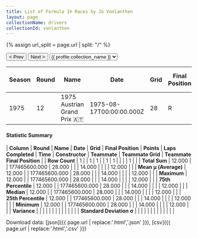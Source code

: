 ```yaml
---
title: List of Formula 1® Races by Jo Vonlanthen
layout: page
collectionName: drivers
collectionId: vonlanthen
---
```


{% assign url_split = page.url | split: "/" %}
<div id="collection-navigation">
<button onclick="selector.options[selector.selectedIndex-1].value && (window.location = selector.options[selector.selectedIndex-1].value);">&lt; Prev</button>
<button onclick="selector.options[selector.selectedIndex+1].value && (window.location = selector.options[selector.selectedIndex+1].value);">Next &gt;</button>
<select id="selector" onchange="this.options[this.selectedIndex].value && (window.location = this.options[this.selectedIndex].value);">
  {% for collectionId in site.data[page.collectionName].refs %}
    {% if collectionId == page.collectionId %}
      {% assign selected = "selected" %}
    {% else %}
      {% assign selected = "" %}
    {% endif %}
    {% assign profile = site.data[page.collectionName][collectionId].profile %}
    <option value="/f1/{{ page.collectionName }}/{{ collectionId }}/{{ url_split[4] }}" {{ selected }}>{{ profile.collection_name }}</option>
  {% endfor %}
</select>
</div>

| Season | Round | Name | Date | Grid | Final Position | Points | Laps Completed | Time | Constructor | Teammate | Teammate Grid | Teammate Final Position |
|--|--|--|--|--|--|--|--|--|--|--|--|--|
| 1975 | 12 | 1975 Austrian Grand Prix 🇦🇹 | 1975-08-17T00:00:00.000Z | 28 | R | 0.0 | 14 |   | Williams 🇬🇧 | [Jacques Laffite 🇫🇷](/f1/drivers/laffite) | 12 | R |

#### Statistic Summary

| **Column** | **Round** | **Name** | **Date** | **Grid** | **Final Position** | **Points** | **Laps Completed** | **Time** | **Constructor** | **Teammate** | **Teammate Grid** | **Teammate Final Position** |
| **Row Count** | 1 |  | 1 | 1 |  | 1 | 1 |  |  |  | 1 |  |
| **Total Sum** | 12.000 |  | 177465600.000 | 28.000 |  |  | 14.000 |  |  |  | 12.000 |  |
| **Mean μ (Average)** | 12.000 |  | 177465600.000 | 28.000 |  |  | 14.000 |  |  |  | 12.000 |  |
| **Maximum** | 12.000 |  | 177465600.000 | 28.000 |  |  | 14.000 |  |  |  | 12.000 |  |
| **75th Percentile** | 12.000 |  | 177465600.000 | 28.000 |  |  | 14.000 |  |  |  | 12.000 |  |
| **Median** | 12.000 |  | 177465600.000 | 28.000 |  |  | 14.000 |  |  |  | 12.000 |  |
| **25th Percentile** | 12.000 |  | 177465600.000 | 28.000 |  |  | 14.000 |  |  |  | 12.000 |  |
| **Minimum** | 12.000 |  | 177465600.000 | 28.000 |  |  | 14.000 |  |  |  | 12.000 |  |
| **Variance** |  |  |  |  |  |  |  |  |  |  |  |  |
| **Standard Deviation σ** |  |  |  |  |  |  |  |  |  |  |  |  |

Download data: [json]({{ page.url | replace:'.html','.json' }}), [csv]({{ page.url | replace:'.html','.csv' }})
